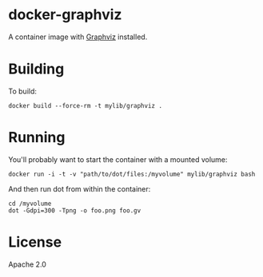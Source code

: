 # docker-graphviz

A container image with [Graphviz](https://www.graphviz.org/)
installed.


# Building

To build:

```{bash}
docker build --force-rm -t mylib/graphviz .
```


# Running

You'll probably want to start the container with a mounted volume:

```{bash}
docker run -i -t -v "path/to/dot/files:/myvolume" mylib/graphviz bash
```

And then run dot from within the container:

```{bash}
cd /myvolume
dot -Gdpi=300 -Tpng -o foo.png foo.gv
```

# License

Apache 2.0
